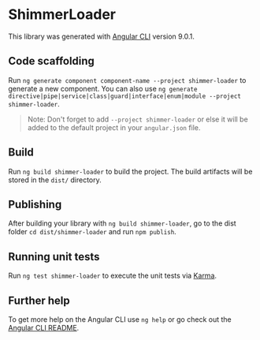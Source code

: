 # ShimmerLoader

This library was generated with [Angular CLI](https://github.com/angular/angular-cli) version 9.0.1.

## Code scaffolding

Run `ng generate component component-name --project shimmer-loader` to generate a new component. You can also use `ng generate directive|pipe|service|class|guard|interface|enum|module --project shimmer-loader`.
> Note: Don't forget to add `--project shimmer-loader` or else it will be added to the default project in your `angular.json` file. 

## Build

Run `ng build shimmer-loader` to build the project. The build artifacts will be stored in the `dist/` directory.

## Publishing

After building your library with `ng build shimmer-loader`, go to the dist folder `cd dist/shimmer-loader` and run `npm publish`.

## Running unit tests

Run `ng test shimmer-loader` to execute the unit tests via [Karma](https://karma-runner.github.io).

## Further help

To get more help on the Angular CLI use `ng help` or go check out the [Angular CLI README](https://github.com/angular/angular-cli/blob/master/README.md).
